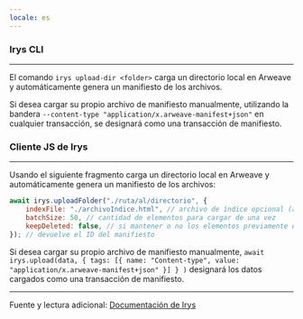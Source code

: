 ```yaml
---
locale: es
---
```


### Irys CLI

---

El comando `irys upload-dir <folder>` carga un directorio local en Arweave y automáticamente genera un manifiesto de los archivos.

Si desea cargar su propio archivo de manifiesto manualmente, utilizando la bandera `--content-type "application/x.arweave-manifest+json"` en cualquier transacción, se designará como una transacción de manifiesto.

### Cliente JS de Irys

---

Usando el siguiente fragmento carga un directorio local en Arweave y automáticamente genera un manifiesto de los archivos:

```js
await irys.uploadFolder("./ruta/al/directorio", {
	indexFile: "./archivoIndice.html", // archivo de índice opcional (archivo que el usuario cargará al acceder al manifiesto)
	batchSize: 50, // cantidad de elementos para cargar de una vez
	keepDeleted: false, // si mantener o no los elementos previamente eliminados de cargas anteriores
}); // devuelve el ID del manifiesto
```

Si desea cargar su propio archivo de manifiesto manualmente, `await irys.upload(data, { tags: [{ name: "Content-type", value: "application/x.arweave-manifest+json" }] } )` designará los datos cargados como una transacción de manifiesto.

---

Fuente y lectura adicional: [Documentación de Irys](http://docs.irys.xyz/developer-docs/irys-sdk#uploading-a-folder)

